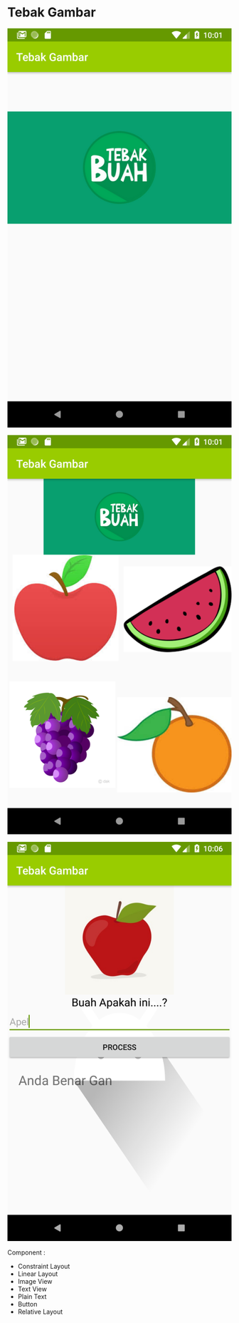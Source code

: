 # Tebak Gambar

![screenshot](app/src/main/res/Screenshot_1543806114.png)

![screenshot](app/src/main/res/Screenshot_1543806117.png)

![screenshot](app/src/main/res/Screenshot_1543806375.png)

Component :
- Constraint Layout
- Linear Layout
- Image View
- Text View
- Plain Text
- Button
- Relative Layout
